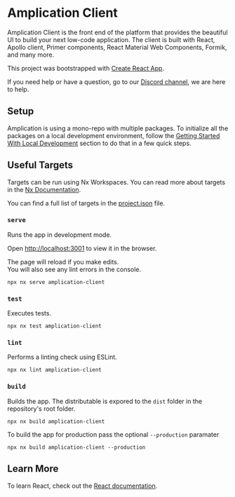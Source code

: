 # Amplication Client

Amplication Client is the front end of the platform that provides the beautiful UI to build your next low-code application.
The client is built with React, Apollo client, Primer components, React Material Web Components, Formik, and many more.

This project was bootstrapped with [Create React App](https://github.com/facebook/create-react-app).

If you need help or have a question, go to our [Discord channel](https://amplication.com/discord), we are here to help.

## Setup

Amplication is using a mono-repo with multiple packages. To initialize all the packages on a local development environment, follow the [Getting Started With Local Development](/README.md#getting-started-with-local-development) section to do that in a few quick steps.

## Useful Targets

Targets can be run using Nx Workspaces. You can read more about targets in the [Nx Documentation](https://nx.dev/reference/project-configuration).

You can find a full list of targets in the [project.json](/Users/arielweinberger/Development/amplication/amplication/packages/amplication-client/project.json) file.

### `serve`

Runs the app in development mode.

Open [http://localhost:3001](http://localhost:3001) to view it in the browser.

The page will reload if you make edits.<br />
You will also see any lint errors in the console.

```
npx nx serve amplication-client
```

### `test`

Executes tests.

```
npx nx test amplication-client
```

### `lint`

Performs a linting check using ESLint.

```
npx nx lint amplication-client
```

### `build`

Builds the app. The distributable is expored to the `dist` folder in the repository's root folder.<br />

```
npx nx build amplication-client 
```

To build the app for production pass the optional `--production` paramater

```
npx nx build amplication-client --production
```

## Learn More

To learn React, check out the [React documentation](https://reactjs.org/).